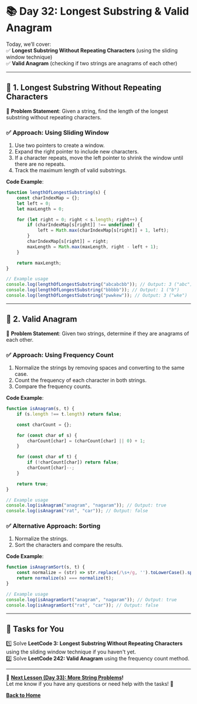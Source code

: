 # **📚 Day 32: Longest Substring & Valid Anagram**  

Today, we’ll cover:  
✅ **Longest Substring Without Repeating Characters** (using the sliding window technique)  
✅ **Valid Anagram** (checking if two strings are anagrams of each other)  

---

## **🔹 1. Longest Substring Without Repeating Characters**  

📌 **Problem Statement**: Given a string, find the length of the longest substring without repeating characters.

### **✅ Approach**: Using Sliding Window
1. Use two pointers to create a window.
2. Expand the right pointer to include new characters.
3. If a character repeats, move the left pointer to shrink the window until there are no repeats.
4. Track the maximum length of valid substrings.

**Code Example**:
```js
function lengthOfLongestSubstring(s) {
    const charIndexMap = {};
    let left = 0;
    let maxLength = 0;

    for (let right = 0; right < s.length; right++) {
        if (charIndexMap[s[right]] !== undefined) {
            left = Math.max(charIndexMap[s[right]] + 1, left);
        }
        charIndexMap[s[right]] = right;
        maxLength = Math.max(maxLength, right - left + 1);
    }

    return maxLength;
}

// Example usage
console.log(lengthOfLongestSubstring("abcabcbb")); // Output: 3 ("abc")
console.log(lengthOfLongestSubstring("bbbbb")); // Output: 1 ("b")
console.log(lengthOfLongestSubstring("pwwkew")); // Output: 3 ("wke")
```

---

## **🔹 2. Valid Anagram**  

📌 **Problem Statement**: Given two strings, determine if they are anagrams of each other.

### **✅ Approach**: Using Frequency Count
1. Normalize the strings by removing spaces and converting to the same case.
2. Count the frequency of each character in both strings.
3. Compare the frequency counts.

**Code Example**:
```js
function isAnagram(s, t) {
    if (s.length !== t.length) return false;

    const charCount = {};

    for (const char of s) {
        charCount[char] = (charCount[char] || 0) + 1;
    }

    for (const char of t) {
        if (!charCount[char]) return false;
        charCount[char]--;
    }

    return true;
}

// Example usage
console.log(isAnagram("anagram", "nagaram")); // Output: true
console.log(isAnagram("rat", "car")); // Output: false
```

### **✅ Alternative Approach**: Sorting
1. Normalize the strings.
2. Sort the characters and compare the results.

**Code Example**:
```js
function isAnagramSort(s, t) {
    const normalize = (str) => str.replace(/\s+/g, '').toLowerCase().split('').sort().join('');
    return normalize(s) === normalize(t);
}

// Example usage
console.log(isAnagramSort("anagram", "nagaram")); // Output: true
console.log(isAnagramSort("rat", "car")); // Output: false
```

---

## **📝 Tasks for You**  
1️⃣ Solve **LeetCode 3: Longest Substring Without Repeating Characters** using the sliding window technique if you haven't yet.  
2️⃣ Solve **LeetCode 242: Valid Anagram** using the frequency count method.  

---

🎯 **[Next Lesson (Day 33): More String Problems](../day_33/README.md)!**  
Let me know if you have any questions or need help with the tasks! 🚀

[**Back to Home**](../../../README.md)